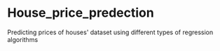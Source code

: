 # House_price_predection
Predicting prices of houses' dataset using different types of regression algorithms

